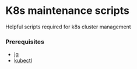# K8s maintenance scripts
Helpful scripts required for k8s cluster management

### Prerequisites
* [jq](https://stedolan.github.io/jq/)
* [kubectl](https://kubernetes.io/docs/tasks/tools/install-kubectl/)